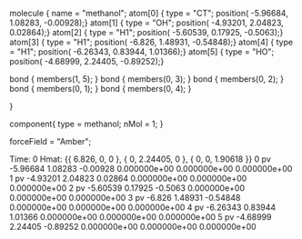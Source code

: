 <OpenMD version=2>
  <MetaData>

molecule {
  name = "methanol";
  atom[0] { type = "CT"; position( -5.96684, 1.08283, -0.00928);}
  atom[1] { type = "OH"; position( -4.93201, 2.04823, 0.02864);}
  atom[2] { type = "H1"; position( -5.60539, 0.17925, -0.5063);}
  atom[3] { type = "H1"; position( -6.826, 1.48931, -0.54848);}
  atom[4] { type = "H1"; position( -6.26343, 0.83944, 1.01366);}
  atom[5] { type = "HO"; position( -4.68999, 2.24405, -0.89252);}

  bond { members(1, 5); }
  bond { members(0, 3); }
  bond { members(0, 2); }
  bond { members(0, 1); }
  bond { members(0, 4); }

}


component{
  type = methanol;
  nMol = 1;
}

forceField = "Amber";

  </MetaData>
  <Snapshot>
    <FrameData>
        Time: 0
        Hmat: {{ 6.826, 0, 0 }, { 0, 2.24405, 0 }, { 0, 0, 1.90618 }}
    </FrameData>
    <StuntDoubles>
         0      pv           -5.96684            1.08283           -0.00928  0.000000e+00  0.000000e+00  0.000000e+00
         1      pv           -4.93201            2.04823            0.02864  0.000000e+00  0.000000e+00  0.000000e+00
         2      pv           -5.60539            0.17925            -0.5063  0.000000e+00  0.000000e+00  0.000000e+00
         3      pv             -6.826            1.48931           -0.54848  0.000000e+00  0.000000e+00  0.000000e+00
         4      pv           -6.26343            0.83944            1.01366  0.000000e+00  0.000000e+00  0.000000e+00
         5      pv           -4.68999            2.24405           -0.89252  0.000000e+00  0.000000e+00  0.000000e+00
    </StuntDoubles>
  </Snapshot>
</OpenMD>
